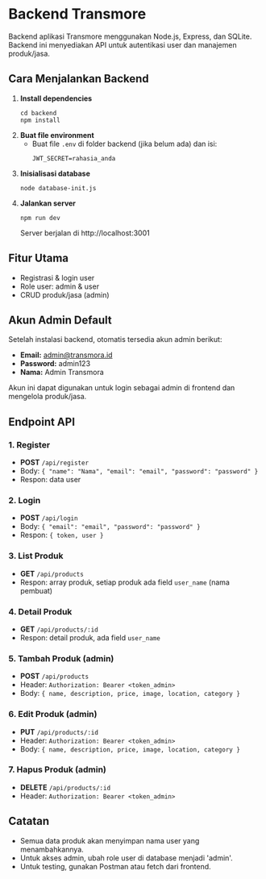 # Backend Transmore

Backend aplikasi Transmore menggunakan Node.js, Express, dan SQLite. Backend ini menyediakan API untuk autentikasi user dan manajemen produk/jasa.

## Cara Menjalankan Backend

1. **Install dependencies**
   ```
   cd backend
   npm install
   ```
2. **Buat file environment**
   - Buat file `.env` di folder backend (jika belum ada) dan isi:
     ```
     JWT_SECRET=rahasia_anda
     ```
3. **Inisialisasi database**
   ```
   node database-init.js
   ```
4. **Jalankan server**
   ```
   npm run dev
   ```
   Server berjalan di http://localhost:3001

## Fitur Utama

- Registrasi & login user
- Role user: admin & user
- CRUD produk/jasa (admin)

## Akun Admin Default

Setelah instalasi backend, otomatis tersedia akun admin berikut:

- **Email:** admin@transmora.id
- **Password:** admin123
- **Nama:** Admin Transmora

Akun ini dapat digunakan untuk login sebagai admin di frontend dan mengelola produk/jasa.

## Endpoint API

### 1. Register

- **POST** `/api/register`
- Body: `{ "name": "Nama", "email": "email", "password": "password" }`
- Respon: data user

### 2. Login

- **POST** `/api/login`
- Body: `{ "email": "email", "password": "password" }`
- Respon: `{ token, user }`

### 3. List Produk

- **GET** `/api/products`
- Respon: array produk, setiap produk ada field `user_name` (nama pembuat)

### 4. Detail Produk

- **GET** `/api/products/:id`
- Respon: detail produk, ada field `user_name`

### 5. Tambah Produk (admin)

- **POST** `/api/products`
- Header: `Authorization: Bearer <token_admin>`
- Body: `{ name, description, price, image, location, category }`

### 6. Edit Produk (admin)

- **PUT** `/api/products/:id`
- Header: `Authorization: Bearer <token_admin>`
- Body: `{ name, description, price, image, location, category }`

### 7. Hapus Produk (admin)

- **DELETE** `/api/products/:id`
- Header: `Authorization: Bearer <token_admin>`

## Catatan

- Semua data produk akan menyimpan nama user yang menambahkannya.
- Untuk akses admin, ubah role user di database menjadi 'admin'.
- Untuk testing, gunakan Postman atau fetch dari frontend.
